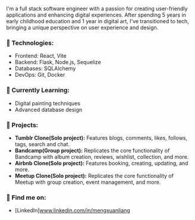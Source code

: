I'm a full stack software engineer with a passion for creating user-friendly applications and enhancing digital experiences. After spending 5 years in early childhood education and 1 year in digital art, I've transitioned to tech, bringing a unique perspective on user experience and design.

### 🚀 Technologies:
- Frontend: React, Vite
- Backend: Flask, Node.js, Sequelize
- Databases: SQLAlchemy
- DevOps: Git, Docker

### 🌱 Currently Learning:
- Digital painting techniques
- Advanced database design

### 🔭 Projects:
- **Tumblr Clone(Solo project):** Features blogs, comments, likes, follows, tags, search and chat.
- **Bandcamp(Group project):** Replicates the core functionality of Bandcamp with album creation, reviews, wishlist, collection, and more.
- **Airbnb Clone(Solo project):** Features booking, creating, updating, and more.
- **Meetup Clone(Solo project):** Replicates the core functionality of Meetup with group creation, event management, and more.

### 💬 Find me on:
- [LinkedIn]www.linkedin.com/in/mengxuanliang

<!---
Mengxuan-Liang/Mengxuan-Liang is a ✨ special ✨ repository because its `README.md` (this file) appears on your GitHub profile.
You can click the Preview link to take a look at your changes.
--->
